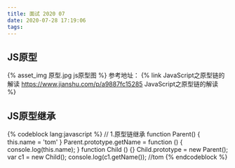 ```yaml
---
title: 面试 2020 07
date: 2020-07-28 17:19:06
tags:
---
```

## JS原型
{% asset_img 原型.jpg js原型图 %}
参考地址： {% link JavaScript之原型链的解读 https://www.jianshu.com/p/a9887fc15285 JavaScript之原型链的解读 %}
## JS原型继承
{% codeblock  lang:javascript %}
// 1.原型链继承
function Parent() {
  this.name = 'tom'
}
Parent.prototype.getName = function () {
  console.log(this.name);
}
function Child () {}
Child.prototype = new Parent();
var c1 = new Child();
console.log(c1.getName()); //tom
{% endcodeblock %}